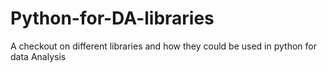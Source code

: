 # Python-for-DA-libraries
A checkout on different libraries and how they could be used in python for data Analysis
